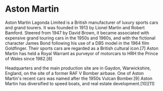 # Aston Martin

Aston Martin Lagonda Limited is a British manufacturer of luxury sports cars and grand tourers. It was founded in 1913 by Lionel Martin and Robert Bamford. Steered from 1947 by David Brown, it became associated with expensive grand touring cars in the 1950s and 1960s, and with the fictional character James Bond following his use of a DB5 model in the 1964 film Goldfinger. Their sports cars are regarded as a British cultural icon.[7] Aston Martin has held a Royal Warrant as purveyor of motorcars to HRH the Prince of Wales since 1982.[8]

Headquarters and the main production site are in Gaydon, Warwickshire, England, on the site of a former RAF V Bomber airbase. One of Aston Martin's recent cars was named after the 1950s Vulcan Bomber.[9] Aston Martin has diversified to speed boats, and real estate development.[10][11]
